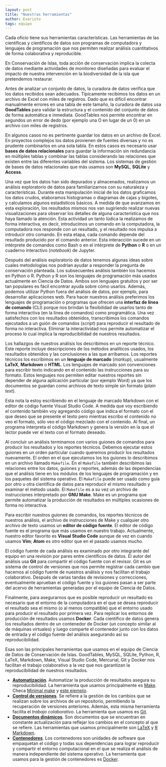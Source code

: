 ```yaml
---
layout: post
title: "Nuestras herramientas"
author: Evaristo
tags: equipo
---
```


Cada oficio tiene sus herramientas características. Las herramientas de las científicas y
científicos de datos son programas de computadora y lenguajes de programación que nos permiten
realizar análisis cuantitativos de forma colaborativa y reproducible.

En Conservación de Islas, toda acción de conservación implica la colecta de datos mediante
actividades de monitoreo diseñadas para evaluar el impacto de nuestra intervención en la
biodiversidad de la isla que pretendemos restaurar.

Antes de analizar un conjunto de datos, la curadora de datos verifica que los datos recibidos sean
adecuados. Típicamente recibimos los datos en un archivo de Excel con miles de registros. Dado que
es difícil encontrar manualmente errores en una tabla de este tamaño, la curadora de datos usa
**GoodTables** para validar la estructura y el contenido del conjunto de datos de forma automática e
inmediata. GoodTables nos permite encontrar en segundos un error de dedo (por ejemplo una O en lugar
de un 0) en un archivo con miles de registros.

En algunos casos no es pertinente guardar los datos en un archivo de Excel. En proyectos complejos
los datos provienen de fuentes diversas y no es prudente combinarlos en una sola tabla. En estos
casos es necesario usar **bases de datos relacionales** para guardar la información sin redundancia
en múltiples tablas y combinar las tablas considerando las relaciones que existen entre las
diferentes variables del sistema. Los sistemas de gestión de bases de datos relacionales que más
usamos son **MySQL**, **SQLite** y **Access**.

Una vez que los datos han sido depurados y almacenados, realizamos un análisis exploratorio de datos
para familiarizarnos con su naturaleza y características. Durante esta manipulación inicial de los
datos graficamos los datos crudos, elaboramos histogramas o diagramas de cajas y bigotes, y
calculamos algunos estadísticos básicos. A medida de que avanzamos en esta exploración, los
resultados mismos nos van sugiriendo realizar nuevas visualizaciones para observar los detalles de
alguna característica que nos haya llamado la atención. Esta actividad un tanto lúdica la realizamos
de forma interactiva, es decir, introducimos un comando en la computadora, la computadora nos
responde con un resultado, y el resultado nos impulsa a introducir otro comando. En esta etapa, cada
comando depende del resultado producido por el comando anterior. Esta interacción sucede en un
intérprete de comandos como Bash o en el intérprete de **Python** o **R** o en un cuaderno
interactivo (_notebook_) de Jupyter.

Después del análisis exploratorio de datos tenemos algunas ideas sobre cuales metodologías nos
podrían ayudar a responder la pregunta de conservación planteada. Los subsecuentes análisis también
los hacemos en Python o R. Python y R son los lenguajes de programación más usados actualmente en
Ciencia de Datos. Ambos son lenguajes gratuitos y por ser tan populares es fácil encontrar ayuda
sobre cómo usarlos. Además, podemos utilizar Python fuera del análisis de datos, por ejemplo, para
desarrollar aplicaciones web. Para hacer nuestros análisis preferimos los lenguajes de programación
o programas que ofrecen una **interfaz de línea de comando** (CLI) porque nos brindan la
flexibilidad de usarlos tanto de forma interactiva (en la línea de comandos) como programática. Una
vez satisfechos con los resultados obtenidos, transcribimos los comandos ejecutados a un guión de
comandos (_script_) para reproducir el resultado de forma no interactiva. Eliminar la interactividad
nos permite automatizar el proceso lo cual implica la reproducibilidad de nuestros resultados.

Los hallazgos de nuestros análisis los describimos en un reporte técnico. Este reporte incluye
descripciones de los métodos analíticos usados, los resultados obtenidos y las conclusiones a las
que arribamos. Los reportes técnicos los escribimos en un **lenguaje de marcado** (_markup_),
usualmente **LaTeX**, **Markdown** o **HTML**. Los lenguajes de marcado son convenciones para
escribir texto indicando en el contenido las instrucciones para su formato. Estos lenguajes nos
permiten editar nuestros reportes sin depender de alguna aplicación particular (por ejemplo Word) ya
que los documentos se guardan como archivos de texto simple sin formato (_plain text_).

Esta nota la estoy escribiendo en el lenguaje de marcado Markdown con el editor de código fuente
Visual Studio Code. A medida que voy escribiendo el contenido también voy agregando código que
indica el formato con el que deseo que se presente el texto pero mientras escribo el contenido no
veo el formato, sólo veo el código mezclado con el contenido. Al final, un programa interpreta el
código Markdown y genera la versión en la que el lector puede ver el texto con el formato deseado.

Al concluir un análisis terminamos con varios guiones de comandos para producir los resultados y los
reportes técnicos. Debemos ejecutar estos guiones en un orden particular cuando queremos producir
los resultados nuevamente. El orden en el que ejecutamos los  los guiones lo describimos en un
archivo llamado `Makefile`. En el `Makefile` también describimos las relaciones entre los datos,
guiones y reportes, además de las dependencias que el análisis tiene en los módulos de los lenguajes
de programación y en los paquetes del sistema operativo. El `Makefile` puede ser usado como guía por
otro u otra científica de datos para reproducir el mismo resultado y examinar el método usado. El
`Makefile` es a su vez un archivo de instrucciones interpretado por **GNU Make**. Make es un
programa que permite automatizar la producción de resultados en múltiples ocasiones de forma no
interactiva.

Para escribir nuestros guiones de comandos, los reportes técnicos de nuestros análisis, el archivo
de instrucciones de Make y cualquier otro archivo de texto usamos un **editor de código fuente**. El
editor de código fuente es el programa que más usamos en nuestro trabajo. Actualmente, nuestro
editor favorito es **Visual Studio Code** aunque de vez en cuando usamos **Vim**; **Atom** es otro
editor que en el pasado usamos mucho.

El código fuente de cada análisis es examinado por otro integrante del equipo en una revisión por
pares entre científicos de datos. El autor del análisis usa **Git** para compartir el código fuente
con el revisor. Git es un sistema de control de versiones que nos permite registrar cada cambio que
hacemos al código fuente de nuestros análisis y nos facilitan el trabajo colaborativo. Después de
varias tandas de revisiones y correcciones, eventualmente aprueban el código fuente y los guiones
pasan a ser parte del acervo de herramientas generadas por el equipo de Ciencia de Datos.

Finalmente, para asegurarnos que es posible reproducir un resultado es necesario que el entorno de
la computadora en el que se desea reproducir el resultado sea el mismo (o al menos compatible) que
el entorno usado para producir el resultado por primera vez. Para replicar los entornos de
producción de resultados usamos **Docker**. Cada científico de datos genera los resultados dentro de
un contenedor de Docker (un concepto similar al de máquinas virtuales) y luego comparte el
contenedor junto con los datos de entrada y el código fuente del análisis asegurando así su
reproducibilidad.

Esas son las principales herramientas que usamos en el equipo de Ciencia de Datos de Conservación de
Islas. GoodTables, MySQL, SQLite, Python, R, LaTeX, Markdown, Make, Visual Studio Code, Mercurial,
Git y Docker nos facilitan el trabajo colaborativo a la vez que nos garantizan la reproducibilidad
de nuestros resultados.

- **[Automatización](https://en.wikipedia.org/wiki/Build_automation)**. Automatizar la producción de
  resultados asegura su reproducibilidad. La herramienta que usamos principalmente es
  [Make](https://www.gnu.org/software/make/manual/make.html). Checa [Minimal
  make](http://kbroman.org/minimal_make) y [este
  ejemplo](https://islas.slack.com/files/evaristor/F0SBE91E3).
- **[Control de versiones](https://en.wikipedia.org/wiki/Version_control)**. Se refiere a la gestión
  de los cambios que se realizan sobre los archivos de un repositorio, permitiendo la recuperación
  de versiones anteriores. Además, esta misma herramienta facilita el _trabajo colaborativo_. La
  herramienta que usamos es [Git](https://git-scm.com/).
- **[Documentos dinámicos](https://en.wikipedia.org/wiki/Living_document)**. Son documentos que se
  encuentran en constante actualización para reflejar los cambios en el concepto al que se refiere.
  Las herramientas que usamos principalmente son [LaTeX](https://latex-project.org/) y [R
  Markdown](http://rmarkdown.rstudio.com/).
- **[Contenedores](https://en.wikipedia.org/wiki/OS-level_virtualization)**. Los contenedores son
  unidades de software que empaquetan el código y todas sus dependencias para lograr reproducir y
  compartir el entorno computacional en el que se realiza el análisis de manera independiente del
  sistema operativo. La herramienta que usamos para la gestión de contenedores es
  [Docker](https://www.docker.com/).

